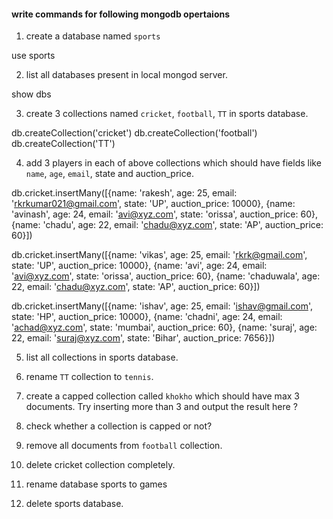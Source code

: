 #### write commands for following mongodb opertaions

1. create a database named `sports`

use sports

2. list all databases present in local mongod server.

show dbs

3. create 3 collections named `cricket`, `football`, `TT` in sports database.

db.createCollection('cricket') 
db.createCollection('football') 
db.createCollection('TT')

4. add 3 players in each of above collections which should have fields like `name`, `age`, `email`, state and auction_price.

db.cricket.insertMany([{name: 'rakesh', age: 25, email: 'rkrkumar021@gmail.com', state: 'UP', auction_price: 10000}, {name: 'avinash', age: 24, email: 'avi@xyz.com', state: 'orissa', auction_price: 60}, {name: 'chadu', age: 22, email: 'chadu@xyz.com', state: 'AP', auction_price: 60}])

db.cricket.insertMany([{name: 'vikas', age: 25, email: 'rkrk@gmail.com', state: 'UP', auction_price: 10000}, {name: 'avi', age: 24, email: 'avi@xyz.com', state: 'orissa', auction_price: 60}, {name: 'chaduwala', age: 22, email: 'chadu@xyz.com', state: 'AP', auction_price: 60}])

db.cricket.insertMany([{name: 'ishav', age: 25, email: 'ishav@gmail.com', state: 'HP', auction_price: 10000}, {name: 'chadni', age: 24, email: 'achad@xyz.com', state: 'mumbai', auction_price: 60}, {name: 'suraj', age: 22, email: 'suraj@xyz.com', state: 'Bihar', auction_price: 7656}])


5. list all collections in sports database.

6. rename `TT` collection to `tennis`.

7. create a capped collection called `khokho` which should have max 3 documents.
  Try inserting more than 3 and output the result here ?

8. check whether a collection is capped or not?

9. remove all documents from `football` collection.

10. delete cricket collection completely.

11. rename database sports to games

12. delete sports database. 
